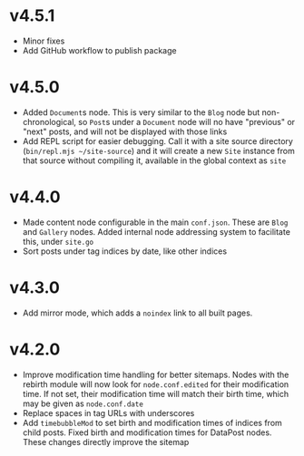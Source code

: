 # v4.5.1
* Minor fixes
* Add GitHub workflow to publish package
# v4.5.0
* Added `Document`s node. This is very similar to the `Blog`
  node but non-chronological, so `Post`s under a `Document` node will no have
  "previous" or "next" posts, and will not be displayed with those links
* Add REPL script for easier debugging. Call it with a site
  source directory (`bin/repl.mjs ~/site-source`) and it will create a new
  `Site` instance from that source without compiling it, available in the global
  context as `site`

# v4.4.0
* Made content node configurable in the main `conf.json`. These
  are `Blog` and `Gallery` nodes. Added internal node addressing system to
  facilitate this, under `site.go`
* Sort posts under tag indices by date, like other indices

# v4.3.0
* Add mirror mode, which adds a `noindex` link to all built
  pages.

# v4.2.0
* Improve modification time handling for better sitemaps. Nodes
  with the rebirth module will now look for `node.conf.edited` for their
  modification time. If not set, their modification time will match their birth
  time, which may be given as `node.conf.date`
* Replace spaces in tag URLs with underscores
* Add `timebubbleMod` to set birth and modification times of
  indices from child posts. Fixed birth and modification times for DataPost
  nodes. These changes directly improve the sitemap